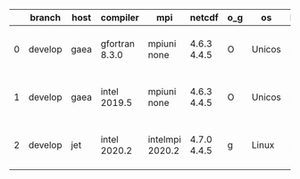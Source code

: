 |    | branch   | host   | compiler       | mpi             | netcdf      | o_g   | os     | build   | u_pass   | u_fail   | s_pass   | s_fail   | e_pass   | e_fail   | nuopc_pass   | nuopc_fail   | artifacts_hash                                                                                                                                        | modified                  |
|----|----------|--------|----------------|-----------------|-------------|-------|--------|---------|----------|----------|----------|----------|----------|----------|--------------|--------------|-------------------------------------------------------------------------------------------------------------------------------------------------------|---------------------------|
|  0 | develop  | gaea   | gfortran 8.3.0 | mpiuni none     | 4.6.3 4.4.5 | O     | Unicos | pass    | pending  | pending  | pending  | pending  | pending  | pending  | pending      | pending      | [artifacts](https://github.com/esmf-org/esmf-test-artifacts/tree/cd5ab4703773aae79d5fe5209f7767a32d2a5063/develop/gaea/gfortran/8.3.0/O/mpiuni/none)  | 2022-03-22 00:24:37 -0400 |
|  1 | develop  | gaea   | intel 2019.5   | mpiuni none     | 4.6.3 4.4.5 | O     | Unicos | pass    | pending  | pending  | pending  | pending  | pending  | pending  | pending      | pending      | [artifacts](https://github.com/esmf-org/esmf-test-artifacts/tree/7fe2521384cabda1bc825ff2db89d07499568391/develop/gaea/intel/2019.5/O/mpiuni/none)    | 2022-03-22 00:50:20 -0400 |
|  2 | develop  | jet    | intel 2020.2   | intelmpi 2020.2 | 4.7.0 4.4.5 | g     | Linux  | pass    | pending  | pending  | pending  | pending  | pending  | pending  | pending      | pending      | [artifacts](https://github.com/esmf-org/esmf-test-artifacts/tree/dbee9d93c7dbf54cdd3db3810dde257c11ea2a61/develop/jet/intel/2020.2/g/intelmpi/2020.2) | 2022-03-22 04:02:27 +0000 |
